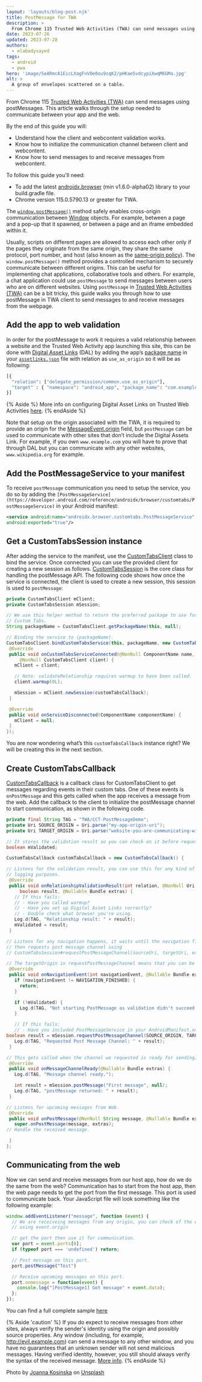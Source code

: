```yaml
---
layout: 'layouts/blog-post.njk'
title: PostMessage for TWA
description: >
  From Chrome 115 Trusted Web Activities (TWA) can send messages using postMessages. This article walks through the setup needed to communicate between your app and the web.
date: 2023-07-26
updated: 2023-07-28
authors:
  - elabadysayed
tags:
  - android
  - pwa
hero: 'image/SeARmcA1EicLXagFnVOe0ou9cqK2/pHKae5vdcypiXwqM6GMa.jpg'
alt: >
  A group of envelopes scattered on a table.
---
```


From Chrome 115 [Trusted Web Activities (TWA)](/docs/android/trusted-web-activity/) can send messages using postMessages. This article walks through the setup needed to communicate between your app and the web.

By the end of this guide you will:
- Understand how the client and webcontent validation works.
- Know how to initialize the communication channel between client and webcontent.
- Know how to send messages to and receive messages from webcontent.

To follow this guide you'll need:

- To add the latest [androidx.browser](https://developer.android.com/jetpack/androidx/releases/browser) (min v1.6.0-alpha02) library to your build.gradle file.
- Chrome version 115.0.5790.13 or greater for TWA.

The [`window.postMessage()`](https://developer.mozilla.org/docs/Web/API/Window/postMessage) method safely enables cross-origin communication between [Window](https://developer.mozilla.org/docs/Web/API/Window) objects. For example, between a page and a pop-up that it spawned, or between a page and an iframe embedded within it.

Usually, scripts on different pages are allowed to access each other only if the pages they originate from the same origin, they share the same protocol, port number, and host (also known as the [same-origin policy](https://developer.mozilla.org/docs/Web/Security/Same-origin_policy)). The `window.postMessage()` method  provides a controlled mechanism to securely communicate between different origins. This can be useful for implementing chat applications, collaborative tools and others. For example, a chat application could use `postMessage` to send messages between users who are on different websites.
Using `postMessage` in [Trusted Web Activities (TWA)](/docs/android/trusted-web-activity/) can be a bit tricky, this guide  walks you through how to use postMessage in TWA client to send messages to and receive messages from the webpage.



## Add the app to web validation

In order for the postMessage to work it requires a valid relationship between a website and the Trusted Web Activity app launching this site, this can be done with [Digital Asset Links](https://developers.google.com/digital-asset-links) (DAL) by adding the app’s [package name](https://developer.android.com/build/configure-app-module#set-application-id) in your [`assetlinks.json`](https://developer.android.com/training/app-links/verify-android-applinks) file with relation as `use_as_origin` so it will be as following:

```python
[{
  "relation": ["delegate_permission/common.use_as_origin"],
  "target" : { "namespace": "android_app", "package_name": "com.example.app", "sha256_cert_fingerprints": [""] }
}]
```

{% Aside %}
More info on configuring Digital Asset Links on Trusted Web Activities [here](/docs/android/trusted-web-activity/quick-start/#creating-your-asset-link-file).
{% endAside %}

Note that setup on the origin associated with the TWA, it is required to provide an origin for the [MessageEvent.origin](https://developer.mozilla.org/docs/Web/API/MessageEvent/origin) field, but `postMessage` can be used to communicate with other sites that don’t include the Digital Assets Link. For example, if you own `www.example.com` you will have to prove that through DAL but you can communicate with any other websites, `www.wikipedia.org` for example.

## Add the PostMessageService to your manifest

To receive `postMessage` communication you need to setup the service, you do so by adding the `[PostMessageService](https://developer.android.com/reference/androidx/browser/customtabs/PostMessageService)` in your Android manifest:

```xml
<service android:name="androidx.browser.customtabs.PostMessageService"
android:exported="true"/>
```

## Get a CustomTabsSession instance

After adding the service to the manifest, use the [CustomTabsClient](https://developer.android.com/reference/kotlin/androidx/browser/customtabs/CustomTabsClient) class to bind the service. Once connected you can use the provided client for creating a new session as follows.
[CustomTabsSession](https://developer.android.com/reference/androidx/browser/customtabs/CustomTabsSession) is the core class for handling the postMessage API. The following code shows how once the service is connected, the client is used to create a new session, this session is used to `postMessage`:

```java
private CustomTabsClient mClient;
private CustomTabsSession mSession;

// We use this helper method to return the preferred package to use for
// Custom Tabs.
String packageName = CustomTabsClient.getPackageName(this, null);

// Binding the service to (packageName).
CustomTabsClient.bindCustomTabsService(this, packageName, new CustomTabsServiceConnection() {
 @Override
 public void onCustomTabsServiceConnected(@NonNull ComponentName name,
     @NonNull CustomTabsClient client) {
   mClient = client;

   // Note: validateRelationship requires warmup to have been called.
   client.warmup(0L);

   mSession = mClient.newSession(customTabsCallback);
 }

 @Override
 public void onServiceDisconnected(ComponentName componentName) {
   mClient = null;
 }
});
```

You are now wondering what’s this `customTabsCallback` instance right? We will be creating this in the next section.
## Create CustomTabsCallback

[CustomTabsCallback](https://developer.android.com/reference/androidx/browser/customtabs/CustomTabsCallback) is a callback class for CustomTabsClient to get messages regarding events in their custom tabs. One of these events is `onPostMessage` and this gets called when the app receives a message from the web. Add the callback to the client to initialize the postMessage channel to start communication, as shown in the following code.

```java
private final String TAG = "TWA/CCT-PostMessageDemo";
private Uri SOURCE_ORIGIN = Uri.parse("my-app-origin-uri");
private Uri TARGET_ORIGIN = Uri.parse("website-you-are-communicating-with");

// It stores the validation result so you can check on it before requesting postMessage channel, since without successful validation it is not posible to use postMessage.
boolean mValidated;

CustomTabsCallback customTabsCallback = new CustomTabsCallback() {

// Listens for the validation result, you can use this for any kind of
// logging purposes.
 @Override
 public void onRelationshipValidationResult(int relation, @NonNull Uri requestedOrigin,
     boolean result, @Nullable Bundle extras) {
   // If this fails:
   // - Have you called warmup?
   // - Have you set up Digital Asset Links correctly?
   // - Double check what browser you're using.
   Log.d(TAG, "Relationship result: " + result);
   mValidated = result;
 }

// Listens for any navigation happens, it waits until the navigation finishes
// then requests post message channel using
// CustomTabsSession#requestPostMessageChannel(sourceUri, targetUri, extrasBundle)

// The targetOrigin in requestPostMessageChannel means that you can be certain their messages are delivered only to the website you expect.
 @Override
 public void onNavigationEvent(int navigationEvent, @Nullable Bundle extras) {
   if (navigationEvent != NAVIGATION_FINISHED) {
     return;
   }

   if (!mValidated) {
     Log.d(TAG, "Not starting PostMessage as validation didn't succeed.");
   }

   // If this fails:
   // - Have you included PostMessageService in your AndroidManifest.xml ?
boolean result = mSession.requestPostMessageChannel(SOURCE_ORIGIN, TARGET_ORIGIN, new Bundle());
   Log.d(TAG, "Requested Post Message Channel: " + result);
 }

// This gets called when the channel we requested is ready for sending/receiving messages.
 @Override
 public void onMessageChannelReady(@Nullable Bundle extras) {
   Log.d(TAG, "Message channel ready.");

   int result = mSession.postMessage("First message", null);
   Log.d(TAG, "postMessage returned: " + result);
 }

// Listens for upcoming messages from Web.
 @Override
 public void onPostMessage(@NonNull String message, @Nullable Bundle extras) {
   super.onPostMessage(message, extras);
// Handle the received message.

 }
};
```


## Communicating from the web

Now we can send and receive messages from our host app, how do we do the same from the web? Communication has to start from the host app, then the web page needs to get the port from the first message. This port is used to communicate back. Your JavaScript file will look something like the following example:

```javascript
window.addEventListener("message", function (event) {
  // We are receiveing messages from any origin, you can check of the origin by
  // using event.origin

  // get the port then use it for communication.
  var port = event.ports[0];
  if (typeof port === 'undefined') return;

  // Post message on this port.
  port.postMessage("Test")

  // Receive upcoming messages on this port.
  port.onmessage = function(event) {
    console.log("[PostMessage1] Got message" + event.data);
  };
});
```

You can find a full complete sample [here](https://github.com/GoogleChrome/android-browser-helper/tree/main/demos/twa-post-message)

{% Aside 'caution' %}
If you do expect to receive messages from other sites, always verify the sender's identity using the origin and possibly source properties. Any window (including, for example, http://evil.example.com) can send a message to any other window, and you have no guarantees that an unknown sender will not send malicious messages. Having verified identity, however, you still should always verify the syntax of the received message. [More info](https://developer.mozilla.org/docs/Web/API/Window/postMessage).
{% endAside %}

Photo by <a href="https://unsplash.com/@joannakosinska">Joanna Kosinska</a> on <a href="https://unsplash.com/s/photos/envelopes">Unsplash</a>


